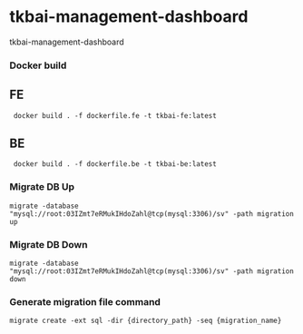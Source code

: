 # tkbai-management-dashboard

tkbai-management-dashboard

### Docker build

## FE

```
 docker build . -f dockerfile.fe -t tkbai-fe:latest
```

## BE

```
 docker build . -f dockerfile.be -t tkbai-be:latest
```

### Migrate DB Up

```
migrate -database "mysql://root:03IZmt7eRMukIHdoZahl@tcp(mysql:3306)/sv" -path migration up
```

### Migrate DB Down

```
migrate -database "mysql://root:03IZmt7eRMukIHdoZahl@tcp(mysql:3306)/sv" -path migration down
```

### Generate migration file command

```
migrate create -ext sql -dir {directory_path} -seq {migration_name}
```
